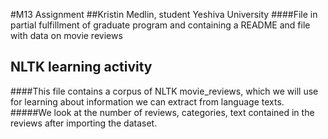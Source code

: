 #M13 Assignment
##Kristin Medlin, student Yeshiva University 
####File in partial fulfillment of graduate program and containing a README and file with data on movie reviews
## NLTK learning activity
####This file contains a corpus of NLTK movie_reviews, which we will use for learning about information we can extract from language texts. 
#####We look at the number of reviews, categories, text contained in the reviews after importing the dataset.
